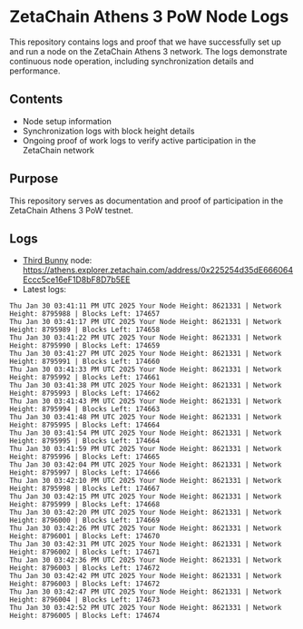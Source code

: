 # ZetaChain Athens 3 PoW Node Logs
This repository contains logs and proof that we have successfully set up and run a node on the ZetaChain Athens 3 network. The logs demonstrate continuous node operation, including synchronization details and performance.

## Contents
- Node setup information
- Synchronization logs with block height details
- Ongoing proof of work logs to verify active participation in the ZetaChain network

## Purpose
This repository serves as documentation and proof of participation in the ZetaChain Athens 3 PoW testnet.

## Logs

- [Third Bunny](https://thirdbunny.xyz/) node: https://athens.explorer.zetachain.com/address/0x225254d35dE666064Eccc5ce16eF1D8bF8D7b5EE
- Latest logs:
```
Thu Jan 30 03:41:11 PM UTC 2025 Your Node Height: 8621331 | Network Height: 8795988 | Blocks Left: 174657
Thu Jan 30 03:41:17 PM UTC 2025 Your Node Height: 8621331 | Network Height: 8795989 | Blocks Left: 174658
Thu Jan 30 03:41:22 PM UTC 2025 Your Node Height: 8621331 | Network Height: 8795990 | Blocks Left: 174659
Thu Jan 30 03:41:27 PM UTC 2025 Your Node Height: 8621331 | Network Height: 8795991 | Blocks Left: 174660
Thu Jan 30 03:41:33 PM UTC 2025 Your Node Height: 8621331 | Network Height: 8795992 | Blocks Left: 174661
Thu Jan 30 03:41:38 PM UTC 2025 Your Node Height: 8621331 | Network Height: 8795993 | Blocks Left: 174662
Thu Jan 30 03:41:43 PM UTC 2025 Your Node Height: 8621331 | Network Height: 8795994 | Blocks Left: 174663
Thu Jan 30 03:41:48 PM UTC 2025 Your Node Height: 8621331 | Network Height: 8795995 | Blocks Left: 174664
Thu Jan 30 03:41:54 PM UTC 2025 Your Node Height: 8621331 | Network Height: 8795995 | Blocks Left: 174664
Thu Jan 30 03:41:59 PM UTC 2025 Your Node Height: 8621331 | Network Height: 8795996 | Blocks Left: 174665
Thu Jan 30 03:42:04 PM UTC 2025 Your Node Height: 8621331 | Network Height: 8795997 | Blocks Left: 174666
Thu Jan 30 03:42:10 PM UTC 2025 Your Node Height: 8621331 | Network Height: 8795998 | Blocks Left: 174667
Thu Jan 30 03:42:15 PM UTC 2025 Your Node Height: 8621331 | Network Height: 8795999 | Blocks Left: 174668
Thu Jan 30 03:42:20 PM UTC 2025 Your Node Height: 8621331 | Network Height: 8796000 | Blocks Left: 174669
Thu Jan 30 03:42:26 PM UTC 2025 Your Node Height: 8621331 | Network Height: 8796001 | Blocks Left: 174670
Thu Jan 30 03:42:31 PM UTC 2025 Your Node Height: 8621331 | Network Height: 8796002 | Blocks Left: 174671
Thu Jan 30 03:42:36 PM UTC 2025 Your Node Height: 8621331 | Network Height: 8796003 | Blocks Left: 174672
Thu Jan 30 03:42:42 PM UTC 2025 Your Node Height: 8621331 | Network Height: 8796003 | Blocks Left: 174672
Thu Jan 30 03:42:47 PM UTC 2025 Your Node Height: 8621331 | Network Height: 8796004 | Blocks Left: 174673
Thu Jan 30 03:42:52 PM UTC 2025 Your Node Height: 8621331 | Network Height: 8796005 | Blocks Left: 174674
```
